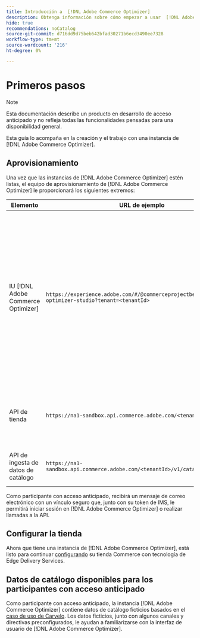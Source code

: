 ```yaml
---
title: Introducción a  [!DNL Adobe Commerce Optimizer]
description: Obtenga información sobre cómo empezar a usar  [!DNL Adobe Commerce Optimizer].
hide: true
recommendations: noCatalog
source-git-commit: d716dd9d75beb642bfad30271b6ecd3490ee7328
workflow-type: tm+mt
source-wordcount: '216'
ht-degree: 0%

---
```


# Primeros pasos

>[!NOTE]
>
>Esta documentación describe un producto en desarrollo de acceso anticipado y no refleja todas las funcionalidades pensadas para una disponibilidad general.

Esta guía lo acompaña en la creación y el trabajo con una instancia de [!DNL Adobe Commerce Optimizer].

<!--Click the tabs below to see high-level workflow overviews for the following user types:

- Administrators
- Merchants
- Developers

>[!BEGINTABS]

>[!TAB Administrator and merchant workflow]

This diagram provides a high-level overview of how administrators and merchants access and manage [!DNL Adobe Commerce Optimizer] instances. See the [Adobe Admin Console Guide](https://helpx.adobe.com/es/enterprise/admin-guide.html) for more information about administrator workflows.

NEED DIAGRAM

>[!TAB Developer workflow]

This diagram provides a high-level overview of how developers create integrations for [!DNL Adobe Commerce Optimizer] using App Builder. See the [API documentation](https://developer.adobe.com/commerce/services/cloud/) for more information.

NEED DIAGRAM

>[!ENDTABS]
-->

## Aprovisionamiento

Una vez que las instancias de [!DNL Adobe Commerce Optimizer] estén listas, el equipo de aprovisionamiento de [!DNL Adobe Commerce Optimizer] le proporcionará los siguientes extremos:

| Elemento | URL de ejemplo | Finalidad |
|---|---|---|
| IU [!DNL Adobe Commerce Optimizer] | `https://experience.adobe.com/#/@commerceprojectbeacon/commerce-optimizer-studio?tenant=<tenantId>` | Acceder a la interfaz de usuario de Commerce Optimizer para administrar el catálogo en:<br>1. Reglas de comercialización (descubrimiento de productos, recomendaciones de productos).<br>2. Administración de catálogos (creación de canales y directivas).<br>3. Perspectivas de datos (vea el estado de ingesta de datos del catálogo). |
| API de tienda | `https://na1-sandbox.api.commerce.adobe.com/<tenantId>/graphql` | Acceda a las API necesarias para configurar su tienda de Commerce con tecnología de Edge Delivery Services. |
| API de ingesta de datos de catálogo | `https://na1-sandbox.api.commerce.adobe.com/<tenantId>/v1/catalog/<entity>` | Acceda a las API necesarias para introducir los datos del catálogo. |

Como participante con acceso anticipado, recibirá un mensaje de correo electrónico con un vínculo seguro que, junto con su token de IMS, le permitirá iniciar sesión en [!DNL Adobe Commerce Optimizer] o realizar llamadas a la API.

## Configurar la tienda

Ahora que tiene una instancia de [!DNL Adobe Commerce Optimizer], está listo para continuar [configurando](./storefront.md) su tienda Commerce con tecnología de Edge Delivery Services.

## Datos de catálogo disponibles para los participantes con acceso anticipado

Como participante con acceso anticipado, la instancia [!DNL Adobe Commerce Optimizer] contiene datos de catálogo ficticios basados en el [caso de uso de Carvelo](./use-case/admin-use-case.md). Los datos ficticios, junto con algunos canales y directivas preconfigurados, le ayudan a familiarizarse con la interfaz de usuario de [!DNL Adobe Commerce Optimizer].

<!--Ingest catalog data

By default, [!DNL Adobe Commerce Optimizer] instances do not include any product data.

See the [Ingestion API](https://developer-stage.adobe.com/commerce/services/composable-catalog/data-ingestion/using-the-api/) documentation to learn how you can import your catalog data into [!DNL Adobe Commerce Optimizer].

The catalog data that you ingest is visible in the [data insights](./insights-overview.md) page. Additionally, you can use the [Catalog](./catalog-overview.md) page to define the channels and policies.-->
